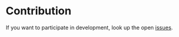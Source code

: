 # Contribution

If you want to participate in development, look up the open [issues](https://github.com/continuous-poker/player-typescript/issues).